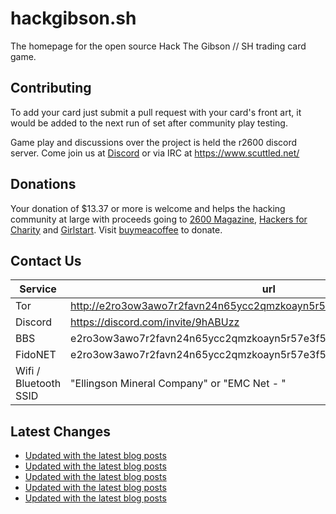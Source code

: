 # hackgibson.sh
The homepage for the open source Hack The Gibson // SH trading card game.


## Contributing

To add your card just submit a pull request with your card's front art, it would be added to the next run of set after community play testing.

Game play and discussions over the project is held the r2600 discord server. Come join us at [Discord](https://discord.com/invite/9hABUzz) or via IRC at https://www.scuttled.net/


## Donations

Your donation of $13.37 or more is welcome and helps the hacking community at large with proceeds going to [2600 Magazine](https://2600.com/), [Hackers for Charity](https://hackersforcharity.org) and [Girlstart](https://girlstart.org).  Visit [buymeacoffee](https://www.buymeacoffee.com/hackgibson.sh) to donate.


## Contact Us

Service | url
-|-
Tor | http://e2ro3ow3awo7r2favn24n65ycc2qmzkoayn5r57e3f56nvjwdcgg32ad.onion
Discord | https://discord.com/invite/9hABUzz
BBS | e2ro3ow3awo7r2favn24n65ycc2qmzkoayn5r57e3f56nvjwdcgg32ad.onion:23
FidoNET | e2ro3ow3awo7r2favn24n65ycc2qmzkoayn5r57e3f56nvjwdcgg32ad.onion:24554
Wifi / Bluetooth SSID | "Ellingson Mineral Company" or "EMC Net - <fidonet address>"

## Latest Changes
<!-- BLOG-POST-LIST:START -->
- [Updated with the latest blog posts](https://github.com/DFW2600/hackgibson.sh/commit/d29661b8dd1f821a63c9ee6aacaa5846eba6dca3)
- [Updated with the latest blog posts](https://github.com/DFW2600/hackgibson.sh/commit/15f986082203476aed01e1ff68f6d896b0a576f7)
- [Updated with the latest blog posts](https://github.com/DFW2600/hackgibson.sh/commit/202f026ddcb2b680f2d72092a5e4ccae73466470)
- [Updated with the latest blog posts](https://github.com/DFW2600/hackgibson.sh/commit/1d0d353b1f173f9a39b929289f0d818ef287c67c)
- [Updated with the latest blog posts](https://github.com/DFW2600/hackgibson.sh/commit/761c90096c7167bff53e2215830b890fb629d175)
<!-- BLOG-POST-LIST:END -->
